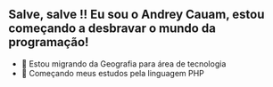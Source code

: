 ## Salve, salve !! Eu sou o Andrey Cauam, estou começando a desbravar o mundo da programação!

- 👋 Estou migrando da Geografia para área de tecnologia
- 👀 Começando meus estudos pela linguagem PHP




<!---
AndreyCauam/AndreyCauam is a ✨ special ✨ repository because its `README.md` (this file) appears on your GitHub profile.
You can click the Preview link to take a look at your changes.
--->
